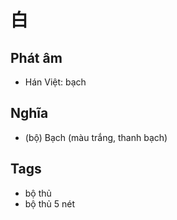 # 白

## Phát âm
* Hán Việt: bạch

## Nghĩa
* (bộ) Bạch (màu trắng, thanh bạch)

## Tags
* bộ thủ
* bộ thủ 5 nét

<script>window.HANZI_FIELD='白';</script>